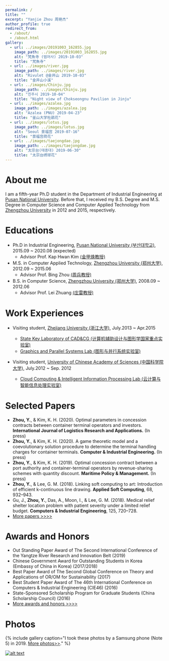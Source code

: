 ```yaml
---
permalink: /
title: ""
excerpt: "Yanjie Zhou 周艳杰"
author_profile: true
redirect_from: 
  - /about/
  - /about.html
gallery:
  - url: ../images/20191003_162855.jpg
    image_path: ../images/20191003_162855.jpg
    alt: "梵魚寺 (범어사) 2019-10-03"
    title: "梵魚寺"
  - url: ../images/river.jpg
    image_path: ../images/river.jpg
    alt: "Rivulet @金井山 2019-10-03"
    title: "金井山小溪"    
  - url: ../images/Chinju.jpg
    image_path: ../images/Chinju.jpg
    alt: "진주시 2019-10-04"
    title: "Night view of Chokseongnu Pavilion in Jinju"
  - url: ../images/azalea.jpg
    image_path: ../images/azalea.jpg
    alt: "Azalea (PNU) 2019-04-23"
    title: "釜山大学杜鹃花"
  - url: ../images/lotus.jpg
    image_path: ../images/lotus.jpg
    alt: "Seoul 景福宫 2019-07-16"
    title: "景福宫荷花"
  - url: ../images/taejongdae.jpg
    image_path: ../images/taejongdae.jpg
    alt: "太宗台(태종대) 2019-06-30"
    title: "太宗台绣球花"
---
```

About me
======
I am a fifth-year Ph.D student in the Department of Industrial Engineering at [Pusan National University](http://www.pusan.ac.kr). Before that, I received my B.S. Degree and M.S. Degree in Computer Science and Computer Applied Technology from [Zhengzhou University](http://www.zzu.edu.cn) in 2012 and 2015,  respectively.

Educations
======
* Ph.D in Industrial Engineering, 	[Pusan National University (부산대학교)](http://www.pusan.ac.kr/), 2015.09 ~ 2020.08 (expected)
  * Advisor Prof. Kap Hwan Kim [(金甲焕教授)](https://scholar.google.com/citations?user=MRFdiCQAAAAJ&hl=en) 
* M.S. in Computer Applied Technology, [Zhengzhou University (郑州大学)](http://www.zzu.edu.cn/), 2012.09 ~ 2015.06
  * Advisor Prof. Bing Zhou [(周兵教授)](http://xg.zzu.edu.cn/bdsd/1502183295270.jhtml) 
* B.S. in Computer Science, [Zhengzhou University (郑州大学)](http://www.zzu.edu.cn/), 2008.09 ~ 2012.06
  * Advisor Prof. Lei Zhuang [(庄雷教授)](http://xg.zzu.edu.cn/bdsd/1502181273959.jhtml) 


Work Experiences
======
 
* Visiting student, [Zhejiang University (浙江大学)](http://www.zju.edu.cn/), July.2013 ~ Apr.2015  
    * [State Key Laboratory of CAD&CG (计算机辅助设计与图形学国家重点实验室)](http://www.cad.zju.edu.cn/)
    * [Graphics and Parallel Systems Lab (图形与并行系统实验室)](http://www.gaps-zju.org/)  

* Visiting student, [University of Chinese Academy of Sciences (中国科学院大学)](https://www.ucas.ac.cn/), July.2012 ~ Sep. 2012   
    * [Cloud Computing & Intelligent Information Processing Lab (云计算与智能信息处理实验室)](http://feds.ac.cn/)


Selected Papers
======
  * **Zhou, Y.**, & Kim, K. H. (2020). Optimal parameters in concession contracts between container terminal operators and investors. **International Journal of Logistics Research and Applications.** (In press)
  * **Zhou, Y.**, & Kim, K. H. (2020). A game theoretic model and a coevolutionary solution procedure to determine the terminal handling charges for container terminals. **Computer & Industrial Engineering.** (In press)
  * **Zhou, Y.**, & Kim, K. H. (2019). Optimal concession contract between a port authority and container-terminal operators by revenue-sharing schemes with quantity discount. **Maritime Policy & Management.** (In press)
  * **Zhou, Y.**, & Lee, G. M. (2018). Linking soft computing to art: Introduction of efficient k-continuous line drawing. **Applied Soft Computing**, 68, 932–943.
  * Gu, J., **Zhou, Y.**, Das, A., Moon, I., & Lee, G. M. (2018). Medical relief shelter location problem with patient severity under a limited relief budget. **Computers & Industrial Engineering**, 125, 720–728.
 * [More papers >>>>](https://ieyjzhou.github.io/publications/)
 
 
Awards and Honors
======
   * Out Standing Paper Award of The Second International Conference of the Yangtze River Research and Innovation Belt (2019)  
   * Chinese Government Award for Outstanding Students in Korea (Embassy of China in Korea) (2017/2018)
   * Best Paper Award of The Second Global Conference on Theory and Applications of OR/OM for Sustainability (2017)
   * Best Student Paper Award of The 46th International Conference on Computers & Industrial Engineering (CIE46) (2016)
   * State-Sponsored Scholarship Program for Graduate Students (China Scholarship Council) (2016) 
   * [More awards and honors >>>>](https://ieyjzhou.github.io/YanjieZhou/AwardsandHonors.html)
   
Photos
======  
{% include gallery caption="I took these photos by a Samsung phone (Note 5) in 2019. [More photos>>](https://ieyjzhou.github.io/portfolio/)." %}
 
 
<a href="http://info.flagcounter.com/opgi"> ![alt text](http://s09.flagcounter.com/count2/opgi/bg_FFFFFF/txt_000000/border_CCCCCC/columns_8/maxflags_24/viewers_1/labels_1/pageviews_1/flags_1/percent_1/)</a>
 
